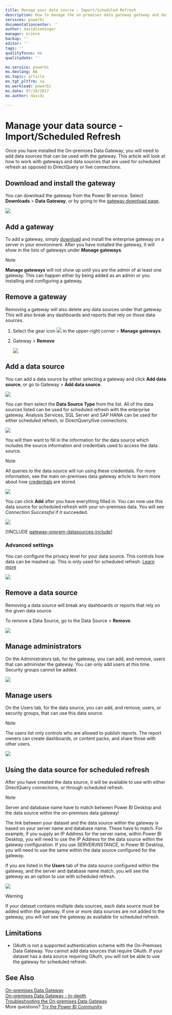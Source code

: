 ```yaml
---
title: Manage your data source - Import/Scheduled Refresh
description: How to manage the on-premises data gateway gateway and data sources that belong to that gateway. This article is specific to data sources that can be used with import/scheduled refresh.
services: powerbi
documentationcenter: ''
author: davidiseminger
manager: erikre
backup: ''
editor: ''
tags: ''
qualityfocus: no
qualitydate: ''

ms.service: powerbi
ms.devlang: NA
ms.topic: article
ms.tgt_pltfrm: na
ms.workload: powerbi
ms.date: 07/20/2017
ms.author: davidi

---
```

# Manage your data source - Import/Scheduled Refresh
Once you have installed the On-premises Data Gateway, you will need to add data sources that can be used with the gateway. This article will look at how to work with gateways and data sources that are used for scheduled refresh as opposed to DirectQuery or live connections.

## Download and install the gateway
You can download the gateway from the Power BI service. Select **Downloads** > **Data Gateway**, or by going to the [gateway download page](https://go.microsoft.com/fwlink/?LinkId=698861).

![](media/service-gateway-enterprise-manage-scheduled-refresh/powerbi-download-data-gateway.png)

## Add a gateway
To add a gateway, simply [download](https://go.microsoft.com/fwlink/?LinkId=698863) and install the enterprise gateway on a server in your environment. After you have installed the gateway, it will show in the lists of gateways under **Manage gateways**.

> [!NOTE]
> **Manage gateways** will not show up until you are the admin of at least one gateway. This can happen either by being added as an admin or you installing and configuring a gateway.
> 
> 

## Remove a gateway
Removing a gateway will also delete any data sources under that gateway.  This will also break any dashboards and reports that rely on those data sources.

1. Select the gear icon ![](media/service-gateway-enterprise-manage-scheduled-refresh/pbi_gearicon.png) in the upper-right corner > **Manage gateways**.
2. Gateway > **Remove**
   
   ![](media/service-gateway-enterprise-manage-scheduled-refresh/datasourcesettings7.png)

## Add a data source
You can add a data source by either selecting a gateway and click **Add data source**, or go to Gateway > **Add data source**.

![](media/service-gateway-enterprise-manage-scheduled-refresh/datasourcesettings1.png)

You can then select the **Data Source Type** from the list. All of the data sources listed can be used for scheduled refresh with the enterprise gateway. Analysis Services, SQL Server and SAP HANA can be used for either scheduled refresh, or DirectQuery/live connections.

![](media/service-gateway-enterprise-manage-scheduled-refresh/datasourcesettings2.png)

You will then want to fill in the information for the data source which includes the source information and credentials used to access the data source.

> [!NOTE]
> All queries to the data source will run using these credentials. For more information, see the main on-premises data gateway article to learn more about how [credentials](service-gateway-onprem.md#credentials) are stored.
> 
> 

![](media/service-gateway-enterprise-manage-scheduled-refresh/datasourcesettings3-oracle.png)

You can click **Add** after you have everything filled in.  You can now use this data source for scheduled refresh with your on-premises data. You will see *Connection Successful* if it succeeded.

![](media/service-gateway-enterprise-manage-scheduled-refresh/datasourcesettings4.png)

<!-- Shared Install steps Include -->
[!INCLUDE [gateway-onprem-datasources-include](./includes/gateway-onprem-datasources-include.md)]

### Advanced settings
You can configure the privacy level for your data source. This controls how data can be mashed up. This is only used for scheduled refresh. [Learn more](https://support.office.com/article/Privacy-levels-Power-Query-CC3EDE4D-359E-4B28-BC72-9BEE7900B540)

![](media/service-gateway-enterprise-manage-scheduled-refresh/datasourcesettings9.png)

## Remove a data source
Removing a data source will break any dashboards or reports that rely on the given data source.  

To remove a Data Source, go to the Data Source > **Remove**.

![](media/service-gateway-enterprise-manage-scheduled-refresh/datasourcesettings6.png)

## Manage administrators
On the Administrators tab, for the gateway, you can add, and remove, users that can administer the gateway. You can only add users at this time. Security groups cannot be added.

![](media/service-gateway-enterprise-manage-scheduled-refresh/datasourcesettings8.png)

## Manage users
On the Users tab, for the data source, you can add, and remove, users, or security groups, that can use this data source.

> [!NOTE]
> The users list only controls who are allowed to publish reports. The report owners can create dashboards, or content packs, and share those with other users.
> 
> 

![](media/service-gateway-enterprise-manage-scheduled-refresh/datasourcesettings5.png)

## Using the data source for scheduled refresh
After you have created the data source, it will be available to use with either DirectQuery connections, or through scheduled refresh.

> [!NOTE]
> Server and database name have to match between Power BI Desktop and the data source within the on-premises data gateway!
> 
> 

The link between your dataset and the data source within the gateway is based on your server name and database name. These have to match. For example, if you supply an IP Address for the server name, within Power BI Desktop, you will need to use the IP Address for the data source within the gateway configuration. If you use *SERVER\INSTANCE*, in Power BI Desktop, you will need to use the same within the data source configured for the gateway.

If you are listed in the **Users** tab of the data source configured within the gateway, and the server and database name match, you will see the gateway as an option to use with scheduled refresh.

![](media/service-gateway-enterprise-manage-scheduled-refresh/powerbi-gateway-enterprise-schedule-refresh.png)

> [!WARNING]
> If your dataset contains multiple data sources, each data source must be added within the gateway. If one or more data sources are not added to the gateway, you will not see the gateway as available for scheduled refresh.
> 
> 

## Limitations
* OAuth is not a supported authentication scheme with the On-Premises Data Gateway. You cannot add data sources that require OAuth. If your dataset has a data source requiring OAuth, you will not be able to use the gateway for scheduled refresh.

## See Also
[On-premises Data Gateway](service-gateway-onprem.md)  
[On-premises Data Gateway - in-depth](powerbi-gateway-onprem-indepth.md)  
[Troubleshooting the On-premises Data Gateway](powerbi-gateway-onprem-tshoot.md)  
More questions? [Try the Power BI Community](http://community.powerbi.com/)

